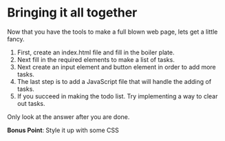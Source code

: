 # Bringing it all together

Now that you have the tools to make a full blown web page, lets get a little fancy.

1. First, create an index.html file and fill in the boiler plate.
2. Next fill in the required elements to make a list of tasks.
3. Next create an input element and button element in order to add more tasks.
4. The last step is to add a JavaScript file that will handle the adding of tasks.
5. If you succeed in making the todo list. Try implementing a way to clear out tasks.

Only look at the answer after you are done.

**Bonus Point**: Style it up with some CSS
